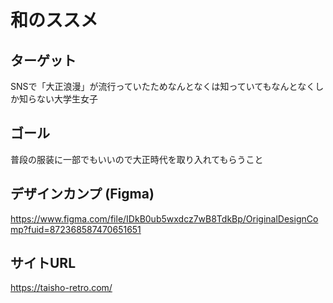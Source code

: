 # 和のススメ

## ターゲット
SNSで「大正浪漫」が流行っていたためなんとなくは知っていてもなんとなくしか知らない大学生女子

## ゴール
普段の服装に一部でもいいので大正時代を取り入れてもらうこと

## デザインカンプ (Figma)
https://www.figma.com/file/IDkB0ub5wxdcz7wB8TdkBp/OriginalDesignComp?fuid=872368587470651651

## サイトURL
https://taisho-retro.com/
